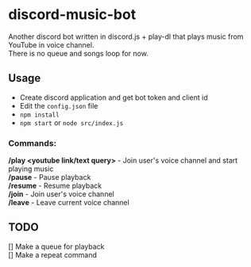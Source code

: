 # discord-music-bot
Another discord bot written in discord.js + play-dl that plays music from YouTube in voice channel.  
There is no queue and songs loop for now.

## Usage
*  Create discord application and get bot token and client id
*  Edit the `config.json` file
*  `npm install`
*  `npm start` or `node src/index.js`

### Commands:
**/play <youtube link/text query>** - Join user's voice channel and start playing music  
**/pause** - Pause playback  
**/resume** - Resume playback  
**/join** - Join user's voice channel  
**/leave** - Leave current voice channel

## TODO
[] Make a queue for playback  
[] Make a repeat command
